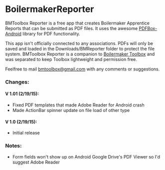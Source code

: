 # BoilermakerReporter

BMToolbox Reporter is a free app that creates Boilermaker Apprentice Reports that can be submitted as
PDF files.  It uses the awesome [PDFBox-Android](https://github.com/Birdbrain2/PdfBox-Android) library for PDF functionality.

This app isn't officially connected to any associations.  PDFs will only be saved and loaded in
the Downloads/BMReporter folder to protect the file system.  BMToolbox Reporter is a companion
to [Boilermaker Toolbox](https://play.google.com/store/apps/details?id=com.atasoft.flangeassist) 
and was separated to keep Toolbox lightweight and permission free.

Feelfree to mail bmtoolbox@gmail.com with any comments or suggestions.

### Changes:
#### V 1.01 (2/19/15):
- Fixed PDF templates that made Adobe Reader for Android crash
- Made ActionBar spinner update on file load of other type

#### V 1.0 (2/19/15):
- Initial release

### Notes:
- Form fields won't show up on Android Google Drive's PDF Viewer so I'd suggest Adobe Reader
